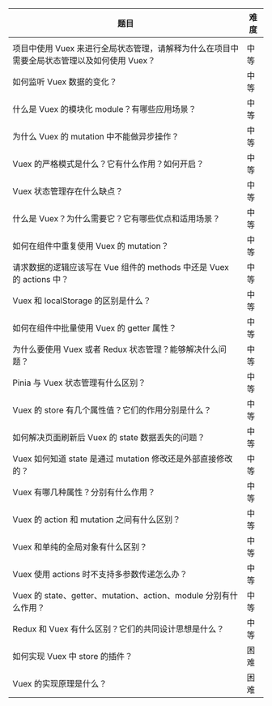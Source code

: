  

| 题目                                                         | 难度 |
| ------------------------------------------------------------ | ---- |
|                                                              |      |
| 项目中使用 Vuex 来进行全局状态管理，请解释为什么在项目中需要全局状态管理以及如何使用 Vuex？ | 中等 |
| 如何监听 Vuex 数据的变化？                                   | 中等 |
| 什么是 Vuex 的模块化 module？有哪些应用场景？                | 中等 |
| 为什么 Vuex 的 mutation 中不能做异步操作？                   | 中等 |
| Vuex 的严格模式是什么？它有什么作用？如何开启？              | 中等 |
| Vuex 状态管理存在什么缺点？                                  | 中等 |
| 什么是 Vuex？为什么需要它？它有哪些优点和适用场景？          | 中等 |
| 如何在组件中重复使用 Vuex 的 mutation？                      | 中等 |
| 请求数据的逻辑应该写在 Vue 组件的 methods 中还是 Vuex 的 actions 中？ | 中等 |
| Vuex 和 localStorage 的区别是什么？                          | 中等 |
| 如何在组件中批量使用 Vuex 的 getter 属性？                   | 中等 |
| 为什么要使用 Vuex 或者 Redux 状态管理？能够解决什么问题？    | 中等 |
| Pinia 与 Vuex 状态管理有什么区别？                           | 中等 |
| Vuex 的 store 有几个属性值？它们的作用分别是什么？           | 中等 |
| 如何解决页面刷新后 Vuex 的 state 数据丢失的问题？            | 中等 |
| Vuex 如何知道 state 是通过 mutation 修改还是外部直接修改的？ | 中等 |
| Vuex 有哪几种属性？分别有什么作用？                          | 中等 |
| Vuex 的 action 和 mutation 之间有什么区别？                  | 中等 |
| Vuex 和单纯的全局对象有什么区别？                            | 中等 |
| Vuex 使用 actions 时不支持多参数传递怎么办？                 | 中等 |
| Vuex 的 state、getter、mutation、action、module 分别有什么作用？ | 中等 |
| Redux 和 Vuex 有什么区别？它们的共同设计思想是什么？         | 中等 |
| 如何实现 Vuex 中 store 的插件？                              | 困难 |
| Vuex 的实现原理是什么？                                      | 困难 |
